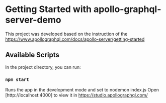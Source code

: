 # Getting Started with apollo-graphql-server-demo

This project was developed based on the instruction of the  https://www.apollographql.com/docs/apollo-server/getting-started

## Available Scripts

In the project directory, you can run:

### `npm start`

Runs the app in the development mode and set to nodemon index.js
Open [http://localhost:4000] to view it in https://studio.apollographql.com/